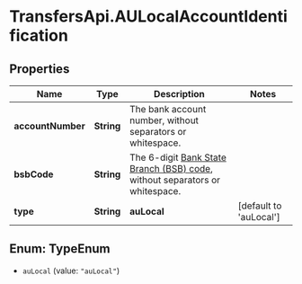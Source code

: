 # TransfersApi.AULocalAccountIdentification

## Properties

Name | Type | Description | Notes
------------ | ------------- | ------------- | -------------
**accountNumber** | **String** | The bank account number, without separators or whitespace. | 
**bsbCode** | **String** | The 6-digit [Bank State Branch (BSB) code](https://en.wikipedia.org/wiki/Bank_state_branch), without separators or whitespace. | 
**type** | **String** | **auLocal** | [default to &#39;auLocal&#39;]



## Enum: TypeEnum


* `auLocal` (value: `"auLocal"`)





